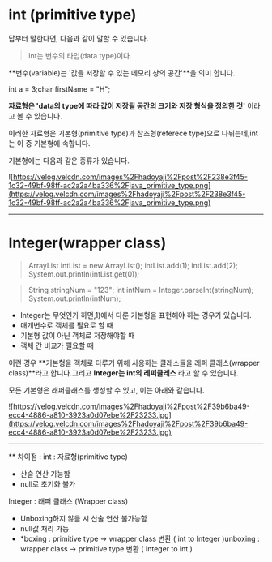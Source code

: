 # int (primitive type)

답부터 말한다면, 다음과 같이 말할 수 있습니다.

> int는 변수의 타입(data type)이다.
> 
**변수(variable)는 '값을 저장할 수 있는 메모리 상의 공간'**을 의미 합니다.

int a = 3;char firstName = "H";

**자료형은 'data의 type에 따라 값이 저장될 공간의 크기와 저장 형식을 정의한 것'** 이라고 볼 수 있습니다.

이러한 자료형은 기본형(primitive type)과 참조형(referece type)으로 나뉘는데,int 는 이 중 기본형에 속합니다.

기본형에는 다음과 같은 종류가 있습니다.

![https://velog.velcdn.com/images%2Fhadoyaji%2Fpost%2F238e3f45-1c32-49bf-98ff-ac2a2a4ba336%2Fjava_primitive_type.png](https://velog.velcdn.com/images%2Fhadoyaji%2Fpost%2F238e3f45-1c32-49bf-98ff-ac2a2a4ba336%2Fjava_primitive_type.png)

---

# Integer(wrapper class)


> ArrayList<Integer> intList = new ArrayList<Integer>();
	intList.add(1);
	intList.add(2);
	System.out.println(intList.get(0));
> 

> String stringNum = "123";
	int intNum = Integer.parseInt(stringNum);
	System.out.println(intNum);
> 

- Integer는 무엇인가 하면,1)에서 다룬 기본형을 표현해야 하는 경우가 있습니다.
- 매개변수로 객체를 필요로 할 때
- 기본형 값이 아닌 객체로 저장해야할 때
- 객체 간 비교가 필요할 때

이런 경우 **기본형을 객체로 다루기 위해 사용하는 클래스들을 래퍼 클래스(wrapper class)**라고 합니다.그리고 **Integer는 int의 레퍼클레스** 라고 할 수 있습니다.

모든 기본형은 래퍼클래스를 생성할 수 있고, 이는 아래와 같습니다.

![https://velog.velcdn.com/images%2Fhadoyaji%2Fpost%2F39b6ba49-ecc4-4886-a810-3923a0d07ebe%2F23233.jpg](https://velog.velcdn.com/images%2Fhadoyaji%2Fpost%2F39b6ba49-ecc4-4886-a810-3923a0d07ebe%2F23233.jpg)

---
** 차이점 : 
int : 자료형(primitive type)

- 산술 연산 가능함
- null로 초기화 불가

Integer : 래퍼 클래스 (Wrapper class)

- Unboxing하지 않을 시 산술 연산 불가능함
- null값 처리 가능
- *boxing : primitive type -> wrapper class 변환 ( int to Integer )unboxing : wrapper class -> primitive type 변환 ( Integer to int )

